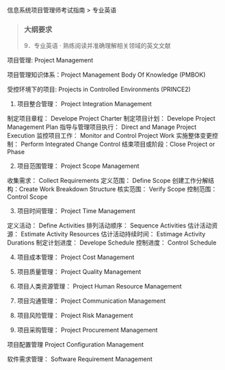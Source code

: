 信息系统项目管理师考试指南 > 专业英语

> ### 大纲要求
>  9．专业英语 
> · 熟练阅读并准确理解相关领域的英文文献 



项目管理: Project Management


项目管理知识体系：Project Management Body Of Knowledge (PMBOK)

受控环境下的项目: Projects in Controlled Environments (PRINCE2)


1. 项目整合管理： Project Integration Management

制定项目章程： Develope Project Charter
制定项目计划： Develope Project Management Plan
指导与管理项目执行： Direct and Manage Project Execution
监控项目工作： Monitor and Control Project Work
实施整体变更控制： Perform Integrated Change Control
结束项目或阶段：Close Project or Phase

2. 项目范围管理： Project Scope Management

收集需求： Collect Requirements 
定义范围： Define Scope
创建工作分解结构：Create Work Breakdown Structure
核实范围： Verify Scope
控制范围： Control Scope

3. 项目时间管理： Project Time Management

定义活动： Define Activities
排列活动顺序： Sequence Activities
估计活动资源： Estimate Activity Resources
估计活动持续时间： Estimage Activity Durations
制定计划进度： Develope Schedule
控制进度： Control Schedule

4. 项目成本管理： Project Cost Management


5. 项目质量管理： Project Quality Management

6. 项目人类资源管理： Project Human Resource Management

7. 项目沟通管理： Project Communication Management

8. 项目风险管理： Project Risk Management

9. 项目采购管理： Project Procurement Management 

项目配置管理 Project Configuration Management 

软件需求管理： Software Requirement Management






